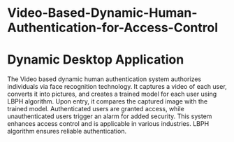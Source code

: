 # Video-Based-Dynamic-Human-Authentication-for-Access-Control
# Dynamic Desktop Application

The Video based dynamic human authentication system authorizes
individuals via face recognition technology. It captures a video of each user,
converts it into pictures, and creates a trained model for each user using
LBPH algorithm. Upon entry, it compares the captured image with the trained
model. Authenticated users are granted access, while unauthenticated users
trigger an alarm for added security. This system enhances access control
and is applicable in various industries. LBPH algorithm ensures reliable
authentication.
